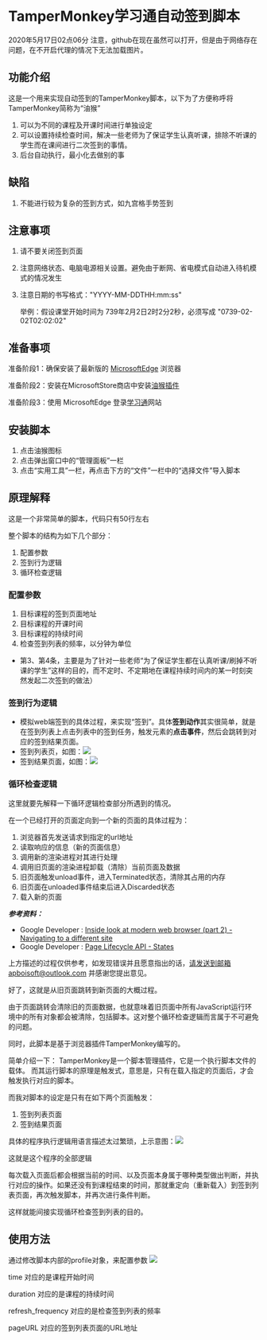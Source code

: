 # TamperMonkey学习通自动签到脚本
2020年5月17日02点06分
注意，github在现在虽然可以打开，但是由于网络存在问题，在不开启代理的情况下无法加载图片。

## 功能介绍
这是一个用来实现自动签到的TamperMonkey脚本，以下为了方便称呼将TamperMonkey简称为“油猴”

1. 可以为不同的课程及开课时间进行单独设定
2. 可以设置持续检查时间，解决一些老师为了保证学生认真听课，排除不听课的学生而在课间进行二次签到的事情。
3. 后台自动执行，最小化去做别的事

## 缺陷

1. 不能进行较为复杂的签到方式，如九宫格手势签到

## 注意事项

1. 请不要关闭签到页面
2. 注意网络状态、电脑电源相关设置。避免由于断网、省电模式自动进入待机模式的情况发生
3. 注意日期的书写格式："YYYY-MM-DDTHH:mm:ss"

    举例：假设课堂开始时间为 739年2月2日2时2分2秒，必须写成 "0739-02-02T02:02:02"

## 准备事项

准备阶段1：确保安装了最新版的 [MicrosoftEdge](https://www.microsoft.com/zh-cn/edge) 浏览器

准备阶段2：安装在MicrosoftStore商店中安装[油猴插件](https://microsoftedge.microsoft.com/addons/detail/iikmkjmpaadaobahmlepeloendndfphd?hl=zh-CN)

准备阶段3：使用 MicrosoftEdge 登录[学习通](http://www.xuexi365.com/)网站

## 安装脚本

1. 点击油猴图标
2. 点击弹出窗口中的“管理面板”一栏
3. 点击“实用工具”一栏，再点击下方的“文件”一栏中的“选择文件”导入脚本


## 原理解释

这是一个非常简单的脚本，代码只有50行左右

整个脚本的结构为如下几个部分：
1. 配置参数
2. 签到行为逻辑
3. 循环检查逻辑


### 配置参数

1. 目标课程的签到页面地址
2. 目标课程的开课时间
3. 目标课程的持续时间
4. 检查签到列表的频率，以分钟为单位
- 第3、第4条，主要是为了针对一些老师“为了保证学生都在认真听课/刷掉不听课的学生”这样的目的，而不定时、不定期地在课程持续时间内的某一时刻突然发起二次签到的做法）

### 签到行为逻辑

- 模拟web端签到的具体过程，来实现“签到”。具体**签到动作**其实很简单，就是在签到列表上点击列表中的签到任务，触发元素的**点击事件**，然后会跳转到对应的签到结果页面。
- 签到列表页，如图：![](./img/签到列表页面.png)
- 签到结果页面，如图：![](./img/签到结果页面.png)

### 循环检查逻辑

这里就要先解释一下循环逻辑检查部分所遇到的情况。

在一个已经打开的页面定向到一个新的页面的具体过程为：
1. 浏览器首先发送请求到指定的url地址
2. 读取响应的信息（新的页面信息）
3. 调用新的渲染进程对其进行处理
4. 调用旧页面的渲染进程卸载（清除）当前页面及数据
5. 旧页面触发unload事件，进入Terminated状态，清除其占用的内存
6. 旧页面在unloaded事件结束后进入Discarded状态
7. 载入新的页面

***参考资料：***
- Google Developer : [Inside look at modern web browser (part 2) - Navigating to a different site](https://developers.google.com/web/updates/2018/09/inside-browser-part2#navigating_to_a_different_site)
- Google Developer : [Page Lifecycle API - States](https://developers.google.com/web/updates/2018/07/page-lifecycle-api#states)

上方描述的过程仅供参考，如发现错误并且愿意指出的话，请发送到邮箱apboisoft@outlook.com 并感谢您提出意见。

好了，这就是从旧页面跳转到新页面的大概过程。

由于页面跳转会清除旧的页面数据，也就意味着旧页面中所有JavaScript运行环境中的所有对象都会被清除，包括脚本。这对整个循环检查逻辑而言属于不可避免的问题。

同时，此脚本是基于浏览器插件TamperMonkey编写的。

简单介绍一下：
TamperMonkey是一个脚本管理插件，它是一个执行脚本文件的载体。
而其运行脚本的原理是触发式，意思是，只有在载入指定的页面后，才会触发执行对应的脚本。

而我对脚本的设定是只有在如下两个页面触发：
1. 签到列表页面
2. 签到结果页面​

具体的程序执行逻辑用语言描述太过繁琐，上示意图：![](./img/程序逻辑导图.png)

这就是这个程序的全部逻辑

每次载入页面后都会根据当前的时间、以及页面本身属于哪种类型做出判断，并执行对应的操作。如果还没有到课程结束的时间，那就重定向（重新载入）到签到列表页面，再次触发脚本，并再次进行条件判断。

​这样就能间接实现循环检查签到列表的目的。

## 使用方法

通过修改脚本内部的profile对象，来配置参数
![](./img/配置参数.png)

time 对应的是课程开始时间

duration 对应的是课程的持续时间

refresh_frequency 对应的是检查签到列表的频率

pageURL 对应的签到列表页面的URL地址